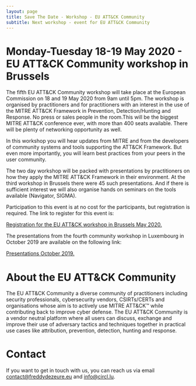 ```yaml
---
layout: page
title: Save The Date - Workshop - EU ATT&CK Community
subtitle: Next workshop - event for EU ATT&CK Community
---
```

# Monday-Tuesday 18-19 May 2020 - EU ATT&CK Community workshop in Brussels

The fifth EU ATT&CK Community workshop will take place at the European Commission on 18 and 19 May 2020 from 9am until 5pm. The workshop is organised by practitioners and for practitioners with an interest in the use of the MITRE ATT&CK Framework in Prevention, Detection/Hunting and Response. No press or sales people in the room.This will be the biggest MITRE ATT&CK conference ever, with more than 400 seats available. There will be plenty of networking opportunity as well. 

In this workshop you will hear updates from MITRE and from the developers of community systems and tools supporting the ATT&CK Framework. But even more importantly, you will learn best practices from your peers in the user community. 

The two day workshop will be packed with presentations by practitioners on how they apply the MITRE ATT&CK Framework in their environment. At the third workshop in Brussels there were 45 such presentations. And if there is sufficient interest we will also organise hands on seminars on the tools available (Navigator, SIGMA).

Participation to this event is at no cost for the participants, but registration is required. The link to register for this event is:

<a href="https://scic.ec.europa.eu/ew/register/dgscic/EU_ATT_CK_Community_Workshop_18_19_May_2020_Brussels/e/lk/g/12400/k/"> Registration for the EU ATT&CK workshop in Brussels May 2020.</a>

The presentations from the fourth community workshop in Luxembourg in October 2019 are available on the following link:

<a href="https://web.tresorit.com/l#7Q428PydYnkv-zpzWyWi0g"> Presentations October 2019.</a>


# About the EU ATT&CK Community

The EU ATT&CK Community a diverse community of practitioners including security professionals, cybersecurity vendors, CSIRTs/CERTs and organisations whose aim is to actively use MITRE ATT&CK™ while contributing back to improve cyber defense. The EU ATT&CK Community is a vendor neutral platform where all users can discuss, exchange and improve their use of adversary tactics and techniques together in practical use cases like attribution, prevention, detection, hunting and response.

# Contact

If you want to get in touch with us, you can reach us via email contact@freddydezeure.eu and info@circl.lu.
